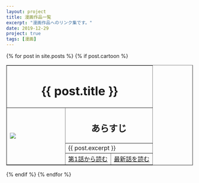 ```yaml
---
layout: project
title: 漫画作品一覧
excerpt: "漫画作品へのリンク集です。"
date: 2019-12-29
project: true
tags: [漫画]
---
```


<div>
  {% for post in site.posts %}
    {% if post.cartoon %}
      <div class="content">
        <table border="1">
          <tr>
            <th colspan="3" align="center">
              <h1>{{ post.title }}</h1>
            </th>
          </tr>
          <tr>
            <td rowspan="3" width="40%">
              <img src = "{{ site.url }}/{{ site.img }}/{{ post.url-logo }}">
            </td>
            <td colspan="2" width="60%" align="center">
              <h2>あらすじ</h2>
            </td>
          </tr>
          <tr>
            <td colspan="2">
              {{ post.excerpt }}
            </td>
          </tr>
          <tr>
            <td align="center">
              <a class="btn zoombtn" href="{{ post.url-initial }}">
                第1話から読む
              </a>
            </td>
            <td align="center">
              <a class="btn zoombtn" href="{{ post.url-final }}">
                最新話を読む
              </a>
            </td>
          </tr>
        </table>
      </div>
    {% endif %}
  {% endfor %}
</div>

